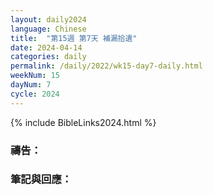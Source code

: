 ```yaml
---
layout: daily2024
language: Chinese
title:  "第15週 第7天 補漏拾遺"
date: 2024-04-14
categories: daily
permalink: /daily/2022/wk15-day7-daily.html
weekNum: 15
dayNum: 7
cycle: 2024
---
```


{% include BibleLinks2024.html %}

### 禱告：

### 筆記與回應：
